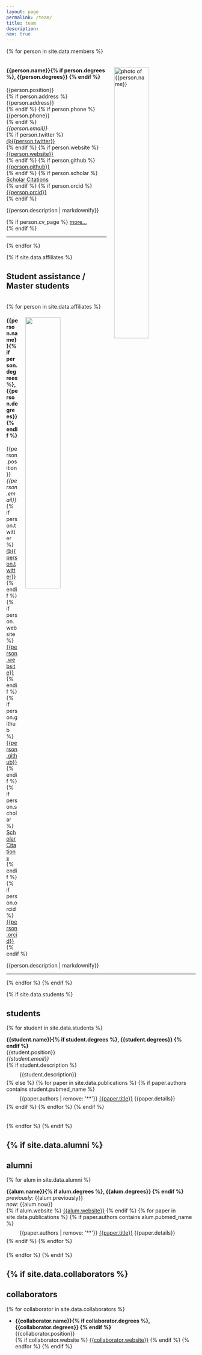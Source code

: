 ```yaml
---
layout: page
permalink: /team/
title: team
description: 
nav: true
---
```


{% for person in site.data.members %}

<!-- The paddingtop and margin-top edits allow anchors to link properly. -->
<div id = "{{person.name | replace: ' ', '-'}}" class="row" style="padding-top: 60px; margin-top: -60px; margin-left:0px">
    <div>
        <img class="pull-right" style="float: right; width: 43%; padding-left: 20px;" src="{{ person.image | prepend: '/assets/img/' | prepend: site.baseurl | prepend: site.url }}" alt="photo of {{person.name}}">
        <h4>{{person.name}}{% if person.degrees %}, {{person.degrees}} {% endif %}</h4> 
        {{person.position}} <br>
        {% if person.address %}
        <br>
          <i class="fa fa-map-marked-alt"></i> {{person.address}} <br>
        {% endif %}
        {% if person.phone %}
          <i class="fa fa-phone"></i> {{person.phone}} <br>
        {% endif %}
        <br>
        <i class="fa fa-envelope"></i> <em>{{person.email}}</em> <br>
        {% if person.twitter %}
          <i class="fab fa-twitter"></i> <a href= "http://twitter.com/{{person.twitter}}" target="_blank"> @{{person.twitter}} </a> <br>
        {% endif %}
        {% if person.website %}
          <i class="fa fa-globe"></i> <a href= "{{person.website}}" target="_blank">{{person.website}}</a> <br>
        {% endif %}
        {% if person.github %}
          <i class="fab fa-github"></i> <a href= "https://github.com/{{person.github}}" target="_blank"> {{person.github}} </a> <br>
        {% endif %}
        {% if person.scholar %}
          <i class="ai ai-google-scholar"></i> <a href= "http://scholar.google.com/citations?user={{person.scholar}}" target="_blank"> Scholar Citations </a> <br>
        {% endif %}
        {% if person.orcid %}
          <i class="ai ai-orcid"></i> <a href="http://{{person.orcid}}" target="_blank"> {{person.orcid}}</a> <br>
        {% endif %}
        <p class="text-justify">{{person.description | markdownify}}</p>
        {% if person.cv_page %}
        <a href="{{ person.cv_page | relative_url }}"> more...</a> <br>
        {% endif %}
    </div>
</div>
<hr>
{% endfor %}

{% if site.data.affiliates %}
  <h2>Student assistance / Master students</h2>
  <br>
  {% for person in site.data.affiliates %}
<div id = "{{person.name | replace: ' ', '-'}}" class="row" style="padding-top: 60px; margin-top: -60px; margin-left:0px">
    <div class = "col-md-12">
        <img class="pull-right" style="float: right; width: 43%; padding-left: 20px;" src="{{ person.image | prepend: '/assets/img/' | prepend: site.baseurl | prepend: site.url }}" alt="">
        <h4>{{person.name}}{% if person.degrees %}, {{person.degrees}} {% endif %}</h4> 
        {{person.position}} <br>
        <i class="fa fa-envelope"></i> <em>{{person.email}}</em> <br>
        {% if person.twitter %}
          <i class="fab fa-twitter"></i> <a href= "http://twitter.com/{{person.twitter}}" target="_blank"> @{{person.twitter}} </a> <br>
        {% endif %}
        {% if person.website %}
          <i class="fa fa-globe"></i> <a href= "{{person.website}}" target="_blank">{{person.website}}</a> <br>
        {% endif %}
        {% if person.github %}
          <i class="fab fa-github"></i> <a href= "https://github.com/{{person.github}}" target="_blank"> {{person.github}} </a> <br>
        {% endif %}
        {% if person.scholar %}
          <i class="ai ai-google-scholar"></i> <a href= "http://scholar.google.com/citations?user={{person.scholar}}" target="_blank"> Scholar Citations </a> <br>
        {% endif %}
        {% if person.orcid %}
          <i class="ai ai-orcid"></i> <a href="http://{{person.orcid}}" target="_blank"> {{person.orcid}}</a> <br>
        {% endif %}
        <p class="text-justify">{{person.description | markdownify}}</p>
        <!-- {% if person.cv_page %}
        <a href="{{ person.cv_page | relative_url }}"> more...</a> <br>
        {% endif %} -->
    </div>
</div>
<hr>
  {% endfor %}
{% endif %}

{% if site.data.students %}
  ## students
  {% for student in site.data.students %}

  <!-- The paddingtop and margin-top edits allow anchors to link properly. -->
  <div id = "{{student.name | replace: ' ', '-'}}" class="row" style="padding-top: 60px; margin-top: -60px; padding-bottom: 20px;">
    <strong>{{student.name}}{% if student.degrees %}, {{student.degrees}} {% endif %}</strong> <br>
    {{student.position}} <br>
    <i class="fa fa-envelope"></i> <em>{{student.email}}</em> <br>
    {% if student.description %}
    <div style="margin-left: 2.5em; padding-top: 8px; padding-bottom: 5px; ">{{student.description}}</div>
    {% else %}
    {% for paper in site.data.publications %}
    {% if paper.authors contains student.pubmed_name %}
    <div style="margin-left: 2.5em; padding-top: 8px; padding-bottom: 5px; ">{{paper.authors | remove: '**'}} <a href="/papers/index.html#{{paper.title}}">{{paper.title}}</a> {{paper.details}}</div>
    {% endif %}
    {% endfor %}
    {% endif %}
  </div>

  {% endfor %}
{% endif %}


{% if site.data.alumni %}
  ---
  
  ## alumni
  {% for alum in site.data.alumni %}

  <!-- The paddingtop and margin-top edits allow anchors to link properly. -->
  <div id = "{{alum.name | replace: ' ', '-'}}" class="row" style="padding-top: 60px; margin-top: -60px; padding-bottom: 20px;">
    <strong>{{alum.name}}{% if alum.degrees %}, {{alum.degrees}} {% endif %}</strong> <br>
    <i>previously:</i> {{alum.previously}} <br>
    <i>now:</i> {{alum.now}}<br>
      {% if alum.website %} <i class="fa fa-globe"></i> <a href= "{{alum.website}}" target="_blank">{{alum.website}}</a>  {% endif %}
      {% for paper in site.data.publications %}
    {% if paper.authors contains alum.pubmed_name %}
    <div style="margin-left: 2.5em; padding-top: 8px; padding-bottom: 5px; ">{{paper.authors | remove: '**'}} <a href="/papers/index.html#{{paper.title | replace: ' ', '-' |  remove: '.'}}">{{paper.title}}</a> {{paper.details}}</div>
    {% endif %}
    {% endfor %}
  </div>
  {% endfor %}
{% endif %}

{% if site.data.collaborators %}
  ---

  ## collaborators
  {% for collaborator in site.data.collaborators %}
  - <strong>{{collaborator.name}}{% if collaborator.degrees %}, {{collaborator.degrees}} {% endif %}</strong>  
    {{collaborator.position}}  
    {% if collaborator.website %} <i class="fa fa-globe"></i> <a href= "{{collaborator.website}}" target="_blank">{{collaborator.website}}</a>  {% endif %}
  {% endfor %}
{% endif %}
